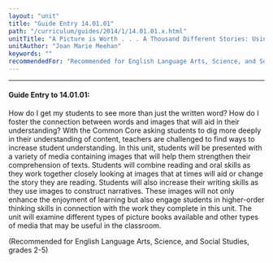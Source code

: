 ```yaml
---
layout: "unit"
title: "Guide Entry 14.01.01"
path: "/curriculum/guides/2014/1/14.01.01.x.html"
unitTitle: "A Picture is Worth . . . A Thousand Different Stories: Using Visual Media to Engage the Imagination and Enhance Skills for Analyzing and Synthesizing Information"
unitAuthor: "Joan Marie Meehan"
keywords: ""
recommendedFor: "Recommended for English Language Arts, Science, and Social Studies, grades 2-5"
---
```

<body>
<hr/>
<h4>
Guide Entry to 14.01.01:
</h4>
<p>
How do I get my students to see more than just the written word? How do I foster the connection between words and images that will aid in their understanding? With the Common Core asking students to dig more deeply in their understanding of content, teachers are challenged to find ways to increase student understanding. In this unit, students will be presented with a variety of media containing images that will help them strengthen their comprehension of texts. Students will combine reading and oral skills as they work together closely looking at images that at times will aid or change the story they are reading. Students will also increase their writing skills as they use images to construct narratives. These images will not only enhance the enjoyment of learning but also engage students in higher-order thinking skills in connection with the work they complete in this unit. The unit will examine different types of picture books available and other types of media that may be useful in the classroom.
</p>
<p>
(Recommended for English Language Arts, Science, and Social Studies, grades 2-5)
</p>
</body>